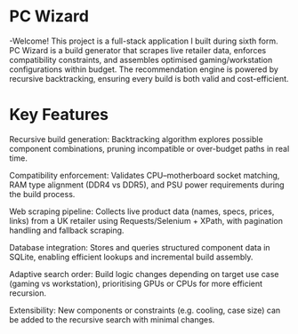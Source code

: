 # PC Wizard

-Welcome! This project is a full-stack application I built during sixth form. PC Wizard is a build generator that scrapes live retailer data, enforces compatibility constraints, and assembles optimised gaming/workstation configurations within budget. The recommendation engine is powered by recursive backtracking, ensuring every build is both valid and cost-efficient.

# Key Features

Recursive build generation: Backtracking algorithm explores possible component combinations, pruning incompatible or over-budget paths in real time.

Compatibility enforcement: Validates CPU–motherboard socket matching, RAM type alignment (DDR4 vs DDR5), and PSU power requirements during the build process.

Web scraping pipeline: Collects live product data (names, specs, prices, links) from a UK retailer using Requests/Selenium + XPath, with pagination handling and fallback scraping.

Database integration: Stores and queries structured component data in SQLite, enabling efficient lookups and incremental build assembly.

Adaptive search order: Build logic changes depending on target use case (gaming vs workstation), prioritising GPUs or CPUs for more efficient recursion.

Extensibility: New components or constraints (e.g. cooling, case size) can be added to the recursive search with minimal changes.
